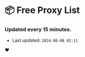 # :package: Free Proxy List
### Updated every 15 minutes.

- Last updated: `2024-08-08 02:11`

:heart:

